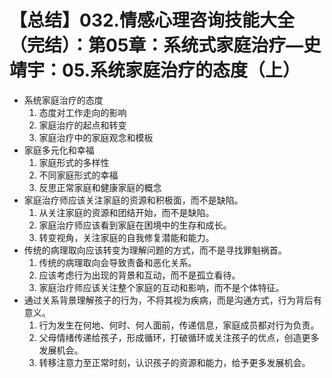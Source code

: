 # 【总结】032.情感心理咨询技能大全（完结）：第05章：系统式家庭治疗—史靖宇：05.系统家庭治疗的态度（上）

-   系统家庭治疗的态度
    1.  态度对工作走向的影响
    2.  家庭治疗的起点和转变
    3.  家庭治疗中的家庭观念和模板
-   家庭多元化和幸福
    1.  家庭形式的多样性
    2.  不同家庭形式的幸福
    3.  反思正常家庭和健康家庭的概念
-   家庭治疗师应该关注家庭的资源和积极面，而不是缺陷。
    1.  从关注家庭的资源和团结开始，而不是缺陷。
    2.  家庭治疗师应该看到家庭在困境中的生存和成长。
    3.  转变视角，关注家庭的自我修复潜能和能力。
-   传统的病理取向应该转变为理解问题的方式，而不是寻找罪魁祸首。
    1.  传统的病理取向会导致责备和恶化关系。
    2.  应该考虑行为出现的背景和互动，而不是孤立看待。
    3.  家庭治疗师应该关注整个家庭的互动和影响，而不是个体特征。
-   通过关系背景理解孩子的行为，不将其视为疾病，而是沟通方式，行为背后有意义。
    1.  行为发生在何地、何时、何人面前，传递信息，家庭成员都对行为负责。
    2.  父母情绪传递给孩子，形成循环，打破循环或关注孩子的优点，创造更多发展机会。
    3.  转移注意力至正常时刻，认识孩子的资源和能力，给予更多发展机会。